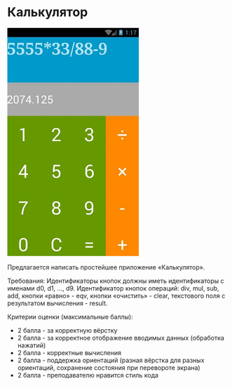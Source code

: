# Калькулятор


![Вертикальная верстка](screenshots/calcV_screenshot.JPG)


Предлагается написать простейшее приложение «Калькулятор».

Требования:
Идентификаторы кнопок должны иметь идентификаторы с именами d0, d1, …, d9. Идентификатор кнопок операций: div, mul, sub, add, кнопки «равно» - eqv, кнопки «очистить» - clear, текстового поля с результатом вычисления - result.

Критерии оценки (максимальные баллы):
- 2 балла - за корректную вёрстку
- 2 балла - за корректное отображение вводимых данных (обработка нажатий)
- 2 балла - корректные вычисления
- 2 балла - поддержка ориентаций (разная вёрстка для разных ориентаций, сохранение состояния при перевороте экрана)
- 2 балла - преподавателю нравится стиль кода



